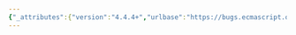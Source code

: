 ```yaml
---
{"_attributes":{"version":"4.4.4+","urlbase":"https://bugs.ecmascript.org/","maintainer":"dherman@mozilla.com"},"bug":{"bug_id":194,"creation_ts":"2011-08-05 14:06:00 -0700","short_desc":"8.7.1 + 8.12.3: \"result calling\"","delta_ts":"2015-10-02 14:43:29 -0700","product":"ECMA-262, Editions 5 and 5.1","component":"editorial issues","version":"Edition 5.1","rep_platform":"All","op_sys":"All","bug_status":"RESOLVED","resolution":"FIXED","priority":"Normal","bug_severity":"minor","everconfirmed":true,"reporter":{"uid":"jmdyck","name":"Michael Dyck"},"assigned_to":{"uid":"allen","name":"Allen Wirfs-Brock"},"cc":"brterlso","long_desc":[{"commentid":417,"comment_count":0,"who":{"uid":"jmdyck","name":"Michael Dyck"},"bug_when":"2011-08-05 14:06:39 -0700","thetext":"8.7.1 GetValue(V) / alg 2 / step 7 and\n8.12.3 [[Get]](P) / alg 1 / step 6\nsay:\n    \"Return the result calling the [[Call]] internal method ...\"\n\nInsert \"of\" before calling."},{"commentid":14753,"comment_count":1,"who":{"uid":"brterlso","name":"Brian Terlson"},"bug_when":"2015-10-02 14:43:29 -0700","thetext":"Fixed in 2015."}]}}
---
```

